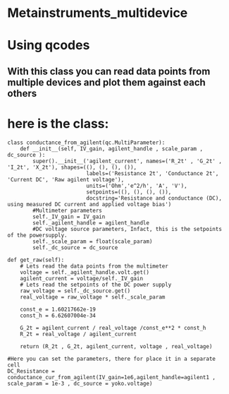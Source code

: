 # Metainstruments_multidevice
# Using qcodes
## With this class you can read data points from multiple devices and plot them against each others

# here is the class:
    class conductance_from_agilent(qc.MultiParameter):
        def __init__(self, IV_gain, agilent_handle , scale_param , dc_source ):
            super().__init__('agilent_current', names=('R_2t' , 'G_2t' , 'I_2t', 'X_2t'), shapes=((), (), (), ()),
                             labels=('Resistance 2t', 'Conductance 2t', 'Current DC', 'Raw agilent voltage'),
                             units=('Ohm','e^2/h', 'A', 'V'),
                             setpoints=((), (), (), ()),
                             docstring='Resistance and conductance (DC), using measured DC current and applied voltage bias')
            #Multimeter parameters
            self._IV_gain = IV_gain
            self._agilent_handle = agilent_handle
            #DC voltage source parameters, Infact, this is the setpoints of the powersupply.
            self._scale_param = float(scale_param)
            self._dc_source = dc_source        
        
    def get_raw(self):
        # Lets read the data points from the multimeter
        voltage = self._agilent_handle.volt.get()
        agilent_current = voltage/self._IV_gain
        # Lets read the setpoints of the DC power supply
        raw_voltage = self._dc_source.get()
        real_voltage = raw_voltage * self._scale_param  
        
        const_e = 1.60217662e-19
        const_h = 6.62607004e-34        
        
        G_2t = agilent_current / real_voltage /const_e**2 * const_h
        R_2t = real_voltage / agilent_current
       
        return (R_2t , G_2t, agilent_current, voltage , real_voltage)
            
    #Here you can set the parameters, there for place it in a separate cell
    DC_Resistance = conductance_cur_from_agilent(IV_gain=1e6,agilent_handle=agilent1 , scale_param = 1e-3 , dc_source = yoko.voltage)
